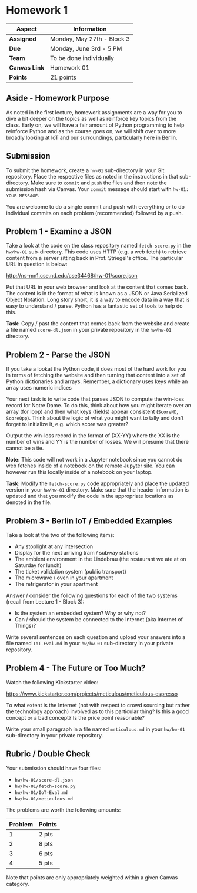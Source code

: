 # Homework 1

| **Aspect** | **Information** |
| --- | --- | 
| **Assigned** | Monday, May 27th - Block 3 | 
| **Due** | Monday, June 3rd - 5 PM | 
| **Team** | To be done individually |  
| **Canvas Link** | Homework 01 | 
| **Points** | 21 points | 

## Aside - Homework Purpose

As noted in the first lecture, homework assignments are a way for you to dive a bit deeper on the topics as well as reinforce key topics from the class.  Early on, we will have a fair amount of Python programming to help reinforce Python and as the course goes on, we will shift over to more broadly looking at IoT and our surroundings, particularly here in Berlin.

## Submission

To submit the homework, create a `hw-01` sub-directory in your Git repository. Place the respective files as noted in the instructions in that sub-directory.  Make sure to `commit` and `push` the files and then note the submission hash via Canvas.  Your `commit` message should start with `hw-01: YOUR MESSAGE`. 

You are welcome to do a single commit and push with everything or to do individual commits on each problem (recommended) followed by a push.  

## Problem 1 - Examine a JSON

Take a look at the code on the class repository named `fetch-score.py` in the `hw/hw-01` sub-directory.  This code uses HTTP (e.g. a web fetch) to retrieve content from a server sitting back in Prof. Striegel's office.  The particular URL in question is below:

http://ns-mn1.cse.nd.edu/cse34468/hw-01/score.json

Put that URL in your web browser and look at the content that comes back.  The content is in the format of what is known as a JSON or Java Serialized Object Notation.  Long story short, it is a way to encode data in a way that is easy to understand / parse.  Python has a fantastic set of tools to help do this.

**Task:** Copy / past the content that comes back from the website and create a file named `score-dl.json` in your private repository in the `hw/hw-01` directory.  

## Problem 2 - Parse the JSON

If you take a lookat the Python code, it does most of the hard work for you in terms of fetching the website and then turning that content into a set of Python dictionaries and arrays.  Remember, a dictionary uses keys while an array uses numeric indices  

Your next task is to write code that parses JSON to compute the win-loss record for Notre Dame.  To do this, think about how you might iterate over an array (for loop) and then what keys (fields) appear consistent (`ScoreND`, `ScoreOpp`).  Think about the logic of what you might want to tally and don't forget to initialize it, e.g. which score was greater?  

Output the win-loss record in the format of (XX-YY) where the XX is the number of wins and YY is the number of losses.  We will presume that there cannot be a tie. 

**Note:** This code will not work in a Jupyter notebook since you cannot do web fetches inside of a notebook on the remote Jupyter site. You can however run this locally inside of a notebook on your laptop.

**Task:** Modify the `fetch-score.py` code appropriately and place the updated version in your `hw/hw-01` directory.  Make sure that the header information is updated and that you modify the code in the appropriate locations as denoted in the file.

## Problem 3 - Berlin IoT / Embedded Examples

Take a look at the two of the following items:

* Any stoplight at any intersection 
* Display for the next arriving tram / subway stations
* The ambient environment in the Lindebrau (the restaurant we ate at on Saturday for lunch)
* The ticket validation system (public transport)
* The microwave / oven in your apartment
* The refrigerator in your apartment

Answer / consider the following questions for each of the two systems (recall from Lecture 1 - Block 3):

* Is the system an embedded system? Why or why not?
* Can / should the system be connected to the Internet (aka Internet of Things)?

Write several sentences on each question and upload your answers into a file named `IoT-Eval.md` in your `hw/hw-01` sub-directory in your private repository.

## Problem 4 - The Future or Too Much?

Watch the following Kickstarter video:

https://www.kickstarter.com/projects/meticulous/meticulous-espresso

To what extent is the Internet (not with respect to crowd sourcing but rather the technology approach) involved as to this particular thing? Is this a good concept or a bad concept? Is the price point reasonable? 

Write your small paragraph in a file named `meticulous.md` in your `hw/hw-01` sub-directory in your private repository.

## Rubric / Double Check

Your submission should have four files:

* `hw/hw-01/score-dl.json`
* `hw/hw-01/fetch-score.py`
* `hw/hw-01/IoT-Eval.md`
* `hw/hw-01/meticulous.md`

The problems are worth the following amounts:

| **Problem** | **Points** |
|---|---|
| 1 | 2 pts |
| 2 | 8 pts | 
| 3 | 6 pts | 
| 4 | 5 pts |

Note that points are only appropriately weighted within a given Canvas category.  
